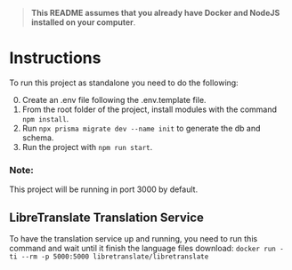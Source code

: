 > **This README assumes that you already have Docker and NodeJS installed on your computer**.

# Instructions

To run this project as standalone you need to do the following:

0. Create an .env file following the .env.template file.
1. From the root folder of the project, install modules with the command `npm install`.
2. Run `npx prisma migrate dev --name init` to generate the db and schema.
3. Run the project with `npm run start`.

### Note:

This project will be running in port 3000 by default.

## LibreTranslate Translation Service

To have the translation service up and running, you need to run this command and wait until it finish the language files download:
`docker run -ti --rm -p 5000:5000 libretranslate/libretranslate`
